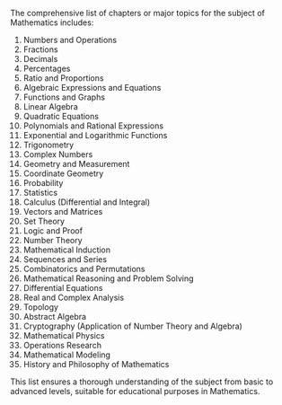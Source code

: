 The comprehensive list of chapters or major topics for the subject of Mathematics includes:
1. Numbers and Operations
2. Fractions
3. Decimals
4. Percentages
5. Ratio and Proportions
6. Algebraic Expressions and Equations
7. Functions and Graphs
8. Linear Algebra
9. Quadratic Equations
10. Polynomials and Rational Expressions
11. Exponential and Logarithmic Functions
12. Trigonometry
13. Complex Numbers
14. Geometry and Measurement
15. Coordinate Geometry
16. Probability
17. Statistics
18. Calculus (Differential and Integral)
19. Vectors and Matrices
20. Set Theory
21. Logic and Proof
22. Number Theory
23. Mathematical Induction
24. Sequences and Series
25. Combinatorics and Permutations
26. Mathematical Reasoning and Problem Solving
27. Differential Equations
28. Real and Complex Analysis
29. Topology
30. Abstract Algebra
31. Cryptography (Application of Number Theory and Algebra)
32. Mathematical Physics
33. Operations Research
34. Mathematical Modeling
35. History and Philosophy of Mathematics

This list ensures a thorough understanding of the subject from basic to advanced levels, suitable for educational purposes in Mathematics.